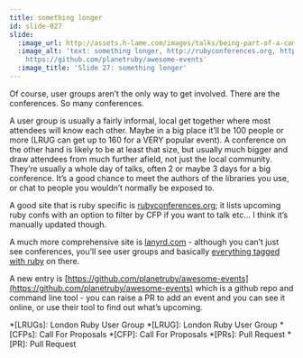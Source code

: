 ```yaml
---
title: something longer
id: slide-027
slide:
  :image_url: http://assets.h-lame.com/images/talks/being-part-of-a-community/slides/027.png
  :image_alt: 'text: something longer, http://rubyconferences.org, http://lanyrd.com/topics/ruby,
    https://github.com/planetruby/awesome-events'
  :image_title: 'Slide 27: something longer'
---
```

Of course, user groups aren’t the only way to get involved.  There are the conferences.  So many conferences.

A user group is usually a fairly informal, local get together where most attendees will know each other.  Maybe in a big place it’ll be 100 people or more (LRUG can get up to 160 for a VERY popular event).  A conference on the other hand is likely to be at least that size, but usually much bigger and draw attendees from much further afield, not just the local community.  They’re usually a whole day of talks, often 2 or maybe 3 days for a big conference.  It’s a good chance to meet the authors of the libraries you use, or chat to people you wouldn’t normally be exposed to.

A good site that is ruby specific is [rubyconferences.org](http://rubyconferences.org/); it lists upcoming ruby confs with an option to filter by CFP if you want to talk etc…  I think it’s manually updated though.

A much more comprehensive site is [lanyrd.com](http://lanyrd.com/) - although you can’t just see conferences, you’ll see user groups and basically [everything tagged with ruby](http://lanyrd.com/topics/ruby) on there.

A new entry is [https://github.com/planetruby/awesome-events](https://github.com/planetruby/awesome-events) which is a github repo and command line tool - you can raise a PR to add an event and you can see it online, or use their tool to find out what’s upcoming.


*[LRUGs]: London Ruby User Group
*[LRUG]: London Ruby User Group
*[CFPs]: Call For Proposals
*[CFP]: Call For Proposals
*[PRs]: Pull Request
*[PR]: Pull Request
